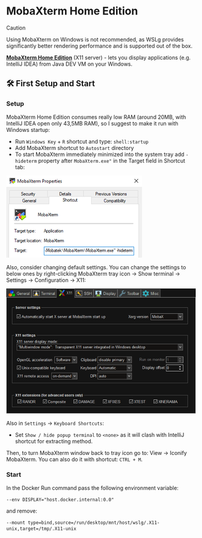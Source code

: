 # MobaXterm Home Edition

> [!CAUTION]
> Using MobaXterm on Windows is not recommended, as WSLg provides significantly better rendering performance and is
> supported out of the box.

[**MobaXterm Home Edition**](https://mobaxterm.mobatek.net/download.html) (X11 server) - lets you display
applications (e.g. IntelliJ IDEA) from Java DEV VM on your Windows.

## 🛠️ First Setup and Start

### Setup

MobaXterm Home Edition consumes really low RAM (around 20MB, with IntelliJ IDEA open only 43,5MB RAM), so I suggest to
make it run with Windows startup:

* Run `Windows Key` + `R` shortcut and type: `shell:startup`
* Add MobaXterm shortcut to `Autostart` directory
* To start MobaXterm immediately minimized into the system tray add `-hideterm` property after `MobaXterm.exe"` in the
  Target field in Shortcut tab:

![MobaXterm -hideterm property](../docs/images/mobaxterm-hideterm.png)

Also, consider changing default settings. You can change the settings to below ones by right-clicking MobaXterm tray
icon -> Show terminal -> Settings -> Configuration -> X11:

![MobaXterm X11 Settings](../docs/images/mobaxterm-x11-settings.png)

Also in `Settings` -> `Keyboard Shortcuts`:

- Set `Show / hide popup terminal` to `<none>` as it will clash with IntelliJ shortcut for extracting method.

Then, to turn MobaXterm window back to tray icon go to: View -> Iconify MobaXterm. You can also do it with shortcut:
`CTRL + M`.

### Start

In the Docker Run command pass the following environment variable:

```shell
--env DISPLAY="host.docker.internal:0.0"
```

and remove:

```shell
--mount type=bind,source=/run/desktop/mnt/host/wslg/.X11-unix,target=/tmp/.X11-unix
```
